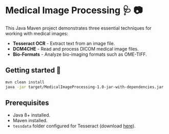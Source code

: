 # Medical Image Processing 🩺 📷

This Java Maven project demonstrates three essential techniques for working with medical images:

- **Tesseract OCR** - Extract text from an image file.
- **DCM4CHE** - Read and process DICOM medical image files.
- **Bio-Formats** - Analyze bio-imaging formats such as OME-TIFF.

## Getting started 🚀

```sh
mvn clean install
java -jar target/MedicalImageProcessing-1.0-jar-with-dependencies.jar
```

## Prerequisites
- Java 8+ installed.
- Maven installed.
- `tessdata` folder configured for Tesseract (download [here](https://github.com/tesseract-ocr/tessdata)).

<br>
